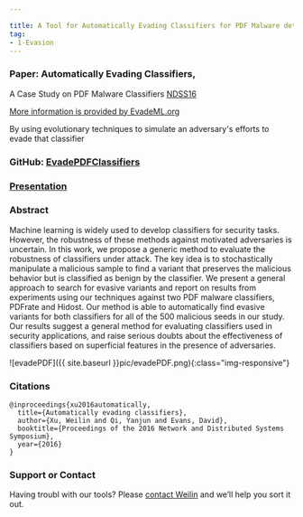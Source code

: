 ```yaml
---

title: A Tool for Automatically Evading Classifiers for PDF Malware detection
tag:
- 1-Evasion
---
```

<a name="genetic"></a>

### Paper: Automatically Evading Classifiers, 
A Case Study on PDF Malware Classifiers [NDSS16](http://www.cs.virginia.edu/yanjun/paperA14/2016-evade_classifier.pdf)

[More information is provided by EvadeML.org](http://evademl.org/)

By using evolutionary techniques to simulate an adversary's efforts to evade that classifier

### GitHub: [EvadePDFClassifiers](https://github.com/uvasrg/EvadeML)

### [Presentation](http://www.cs.virginia.edu/yanjun/paperA14/2016-evade-ndsst.pdf)




### Abstract
Machine learning is widely used to develop classifiers for security tasks. However, the robustness of these methods
against motivated adversaries is uncertain. In this work, we
propose a generic method to evaluate the robustness of classifiers
under attack. The key idea is to stochastically manipulate a
malicious sample to find a variant that preserves the malicious
behavior but is classified as benign by the classifier. We present
a general approach to search for evasive variants and report on
results from experiments using our techniques against two PDF
malware classifiers, PDFrate and Hidost. Our method is able to
automatically find evasive variants for both classifiers for all of
the 500 malicious seeds in our study. Our results suggest a general
method for evaluating classifiers used in security applications, and
raise serious doubts about the effectiveness of classifiers based
on superficial features in the presence of adversaries.

![evadePDF]({{ site.baseurl }}pic/evadePDF.png){:class="img-responsive"}

### Citations

```
@inproceedings{xu2016automatically,
  title={Automatically evading classifiers},
  author={Xu, Weilin and Qi, Yanjun and Evans, David},
  booktitle={Proceedings of the 2016 Network and Distributed Systems Symposium},
  year={2016}
}
```


### Support or Contact

Having troubl with our tools? Please [contact Weilin](mailto:xuweilin@virginia.edu) and we’ll help you sort it out.
